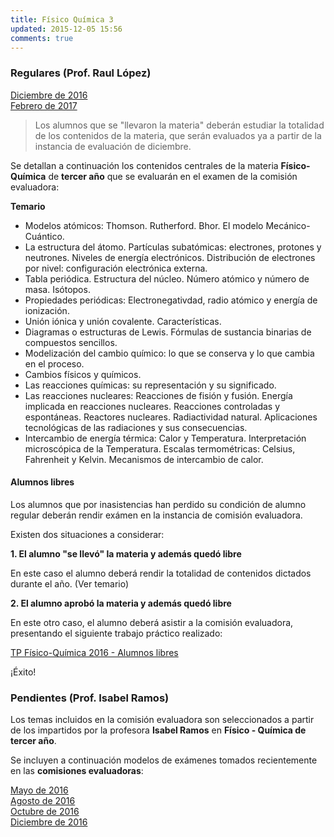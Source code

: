 ```yaml
---
title: Físico Química 3
updated: 2015-12-05 15:56
comments: true
---
```


### Regulares (Prof. Raul López)

<i class="fa fa-download" aria-hidden="true"></i>  [Diciembre de 2016](../docs/sanjose/3fqui/lopez/regulares/2016_12_16_com_eva_fisico_quimica.pdf)<br />
<i class="fa fa-download" aria-hidden="true"></i>  [Febrero de 2017](../docs/sanjose/3fqui/lopez/regulares/2017_02_17_com_eva_fisico_quimica.pdf)


> Los alumnos que se "llevaron la materia" deberán estudiar la totalidad de los contenidos de la materia, que serán evaluados ya a partir de la instancia de evaluación de diciembre. 

Se detallan a continuación los contenidos centrales de la materia **Físico-Química** de **tercer año** que se evaluarán en el examen de la comisión evaluadora: 

**Temario**

* Modelos atómicos: Thomson. Rutherford. Bhor. El modelo Mecánico-Cuántico. 
* La estructura del átomo. Partículas subatómicas: electrones, protones y neutrones. Niveles de energía electrónicos. Distribución de
electrones por nivel: configuración electrónica externa. 
* Tabla periódica. Estructura del núcleo. Número atómico y número de masa. Isótopos.
* Propiedades periódicas: Electronegativdad, radio atómico y energía de ionización.
* Unión iónica y unión covalente. Características. 
* Diagramas o estructuras de Lewis. Fórmulas de sustancia binarias de compuestos sencillos.
* Modelización del cambio químico: lo que se conserva y lo que cambia en el proceso. 
* Cambios físicos y químicos.
* Las reacciones químicas: su representación y su significado.
* Las reacciones nucleares: Reacciones de fisión y fusión. Energía implicada en reacciones nucleares. Reacciones controladas y espontáneas. Reactores nucleares. Radiactividad natural. Aplicaciones tecnológicas de las radiaciones y sus consecuencias.
* Intercambio de energía térmica: Calor y Temperatura. Interpretación microscópica de la Temperatura. Escalas termométricas: Celsius, Fahrenheit y Kelvin. Mecanismos de intercambio de calor. 

#### Alumnos libres

Los alumnos que por inasistencias han perdido su condición de alumno regular deberán rendir exámen en la instancia de comisión evaluadora. 

Existen dos situaciones a considerar: 

**1. El alumno "se llevó" la materia y además quedó libre**

En este caso el alumno deberá rendir la totalidad de contenidos dictados durante el año. (Ver temario)

**2. El alumno aprobó la materia y además quedó libre**

En este otro caso, el alumno deberá asistir a la comisión evaluadora, presentando el siguiente trabajo práctico realizado: 

<i class="fa fa-download" aria-hidden="true"></i> [TP Físico-Química 2016 - Alumnos libres](../docs/sanjose/3fqui/lopez/libres/3_fqca_libres_com_eval.pdf)

¡Éxito!

### Pendientes (Prof. Isabel Ramos) 

Los temas incluidos en la comisión evaluadora son seleccionados a partir de los impartidos por la profesora **Isabel Ramos** en **Físico - Química de tercer año**. 

Se incluyen a continuación modelos de exámenes tomados recientemente en las **comisiones evaluadoras**: 

<i class="fa fa-download" aria-hidden="true"></i> [Mayo de 2016](../docs/sanjose/3fqui/ramos/2016_05_20_com_eva_fisico_quimica_ramos.pdf)<br />
<i class="fa fa-download" aria-hidden="true"></i> [Agosto de 2016](../docs/sanjose/3fqui/ramos/2016_08_02_com_eva_fisico_quimica_ramos.pdf)<br />
<i class="fa fa-download" aria-hidden="true"></i> [Octubre de 2016](../docs/sanjose/3fqui/ramos/2016_10_com_eva_fisico_quimica_ramos.pdf)<br />
<i class="fa fa-download" aria-hidden="true"></i> [Diciembre de 2016](../docs/sanjose/3fqui/ramos/2016_12_06_com_eva_fisico_quimica_ramos.pdf)



